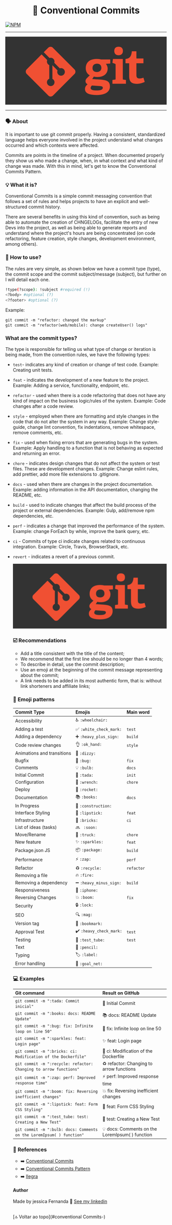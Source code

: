 <h1 align="center">
	📄 Conventional Commits
 </h1>

  [![NPM](https://img.shields.io/npm/l/react)](https://github.com/nandajfa/conventional_commits/blob/main/LICENSE)

---

  <img src="img/git.PNG">

---

### 🗣️ About

It is important to use git commit properly. Having a consistent, standardized language helps everyone involved in the project understand what changes occurred and which contexts were affected.

Commits are points in the timeline of a project. When documented properly they show us who made a change, when, in what context and what kind of change was made. With this in mind, let's get to know the Conventional Commits Pattern.

### 💡 What it is?

Conventional Commits is a simple commit messaging convention that follows a set of rules and helps projects to have an explicit and well-structured commit history.

There are several benefits in using this kind of convention, such as being able to automate the creation of CHNGELOGs, facilitate the entry of new Devs into the project, as well as being able to generate reports and understand where the project's hours are being concentrated (on code refactoring, feature creation, style changes, development environment, among others).

### 📝 How to use?

The rules are very simple, as shown below we have a commit type (type), the commit scope and the commit subject/message (subject), but further on I will detail each one.

```bash
!type(?scope): !subject #required (!)
<?body> #optional (?)
<?footer> #optional (?)
```

Example:

```
git commit -m "refactor: changed the markup"
git commit -m "refactor(web/mobile): change createUser() logs"
```

### What are the commit types?

The type is responsible for telling us what type of change or iteration is being made, from the convention rules, we have the following types:

- `test`- indicates any kind of creation or change of test code. Example: Creating unit tests.

- `feat` - indicates the development of a new feature to the project. Example: Adding a service, functionality, endpoint, etc.

- `refactor` - used when there is a code refactoring that does not have any kind of impact on the business logic/rules of the system. Example: Code changes after a code review.

- `style` - employed when there are formatting and style changes in the code that do not alter the system in any way. Example: Change style-guide, change lint convention, fix indentations, remove whitespace, remove comments, etc.

- `fix` - used when fixing errors that are generating bugs in the system.
Example: Apply handling to a function that is not behaving as expected and returning an error.

- `chore` - indicates design changes that do not affect the system or test files. These are development changes. Example: Change eslint rules, add prettier, add more file extensions to .gitignore.

- `docs` -  used when there are changes in the project documentation.
Example: adding information in the API documentation, changing the README, etc.

- `build` - used to indicate changes that affect the build process of the project or external dependencies.
Example: Gulp, add/remove npm dependencies, etc.

- `perf` - indicates a change that improved the performance of the system.
Example: change ForEach by while, improve the bank query, etc.

- `ci` - Commits of type ci indicate changes related to continuous integration.
Example: Circle, Travis, BrowserStack, etc.

- `revert` - indicates a revert of a previous commit.

  <img src="img/git.PNG">

  ### ☑️ Recommendations

  - Add a title consistent with the title of the content;
  - We recommend that the first line should be no longer than 4 words;
  - To describe in detail, use the commit description;
  - Use an emoji at the beginning of the commit message representing about the commit;
  - A link needs to be added in its most authentic form, that is: without link shorteners and affiliate links;

  ### 📍 Emoji patterns

  <table>
  <thead>
    <tr>
      <th>Commit Type</th>
      <th>Emojis</th>
      <th>Main word</th>
    </tr>
  </thead>
 <tbody>
    <tr>
      <td>Accessibility</td>
      <td>♿ <code>:wheelchair:</code></td>
      <td></td>
    </tr>
    <tr>
      <td>Adding a test</td>
      <td>✅ <code>:white_check_mark:</code></td>
      <td><code>test</code></td>
    </tr>
    <tr>
      <td>Adding a dependency</td>
      <td>➕ <code>:heavy_plus_sign:</code></td>
      <td><code>build</code></td>
    </tr>
    <tr>
      <td>Code review changes</td>
      <td>👌 <code>:ok_hand:</code></td>
      <td><code>style</code></td>
    </tr>
    <tr>
      <td>Animations and transitions</td>
      <td>💫 <code>:dizzy:</code></td>
      <td></td>
    </tr>
    <tr>
      <td>Bugfix</td>
      <td>🐛 <code>:bug:</code></td>
      <td><code>fix</code></td>
    </tr>
    <tr>
      <td>Comments</td>
      <td>💡 <code>:bulb:</code></td>
      <td><code>docs</code></td>
    </tr>
    <tr>
      <td>Initial Commit</td>
      <td>🎉 <code>:tada:</code></td>
      <td><code>init</code></td>
    </tr>
    <tr>
      <td>Configuration</td>
      <td>🔧 <code>:wrench:</code></td>
      <td><code>chore</code></td>
    </tr>
    <tr>
      <td>Deploy</td>
      <td>🚀 <code>:rocket:</code></td>
      <td></td>
    </tr>
    <tr>
      <td>Documentation</td>
      <td>📚 <code>:books:</code></td>
      <td><code>docs</code></td>
    </tr>
    <tr>
      <td>In Progress</td>
      <td>🚧 <code>:construction:</code></td>
      <td></td>
    </tr>
    <tr>
      <td>Interface Styling</td>
      <td>💄 <code>:lipstick:</code></td>
      <td><code>feat</code></td>
    </tr>
    <tr>
      <td>Infrastructure</td>
      <td>🧱 <code>:bricks:</code></td>
      <td><code>ci</code></td>
    </tr>
    <tr>
      <td>List of ideas (tasks)</td>
      <td>🔜 <code> :soon: </code></td>
      <td></td>
    </tr>
    <tr>
      <td>Move/Rename</td>
      <td>🚚 <code>:truck:</code></td>
      <td><code>chore</code></td>
    </tr>
    <tr>
      <td>New feature</td>
      <td>✨ <code>:sparkles:</code></td>
      <td><code>feat</code></td>
    </tr>
    <tr>
      <td>Package.json JS</td>
      <td>📦 <code>:package:</code></td>
      <td><code>build</code></td>
    </tr>
    <tr>
      <td>Performance</td>
      <td>⚡ <code>:zap:</code></td>
      <td><code>perf</code></td>
    </tr>
    <tr>
        <td>Refactor</td>
        <td>♻️ <code>:recycle:</code></td>
        <td><code>refactor</code></td>
    </tr>
    <tr>
      <td>Removing a file</td>
      <td>🔥 <code>:fire:</code></td>
      <td></td>
    </tr>
    <tr>
      <td>Removing a dependency</td>
      <td>➖ <code>:heavy_minus_sign:</code></td>
      <td><code>build</code></td>
    </tr>
    <tr>
      <td>Responsiveness</td>
      <td>📱 <code>:iphone:</code></td>
      <td></td>
    </tr>
    <tr>
      <td>Reversing Changes</td>
      <td>💥 <code>:boom:</code></td>
      <td><code>fix</code></td>
    </tr>
    <tr>
      <td>Security</td>
      <td>🔒️ <code>:lock:</code></td>
      <td></td>
    </tr>
    <tr>
      <td>SEO</td>
      <td>🔍️ <code>:mag:</code></td>
      <td></td>
    </tr>
    <tr>
      <td>Version tag</td>
      <td>🔖 <code>:bookmark:</code></td>
      <td></td>
    </tr>
    <tr>
      <td>Approval Test</td>
      <td>✔️ <code>:heavy_check_mark:</code></td>
      <td><code>test</code></td>
    </tr>
    <tr>
      <td>Testing</td>
      <td>🧪 <code>:test_tube:</code></td>
      <td><code>test</code></td>
    </tr>
    <tr>
      <td>Text</td>
      <td>📝 <code>:pencil:</code></td>
      <td></td>
    </tr>
    <tr>
      <td>Typing</td>
      <td>🏷️ <code>:label:</code></td>
      <td></td>
    </tr>
    <tr>
      <td>Error handling</td>
      <td>🥅 <code>:goal_net:</code></td>
      <td></td>
    </tr>
  </tbody>
</table>

### 💻 Examples
<table>
  <thead>
    <tr>
      <th>Git command</th>
      <th>Result on GitHub</th>
    </tr>
  </thead>
 <tbody>
    <tr>
      <td>
        <code>git commit -m ":tada: Commit inicial"</code>
      </td>
      <td>🎉 Initial Commit</td>
    </tr>
    <tr>
      <td>
        <code>git commit -m ":books: docs: README Update"</code>
      </td>
      <td>📚 docs: README Update</td>
    </tr>
    <tr>
      <td>
        <code>git commit -m ":bug: fix: Infinite loop on line 50"</code>
      </td>
      <td>🐛 fix: Infinite loop on line 50</td>
    </tr>
    <tr>
      <td>
        <code>git commit -m ":sparkles: feat: Login page"</code>
      </td>
      <td>✨ feat: Login page</td>
    </tr>
    <tr>
      <td>
        <code>git commit -m ":bricks: ci: Modification of the Dockerfile"</code>
      </td>
      <td>🧱 ci: Modification of the Dockerfile</td>
    </tr>
    <tr>
      <td>
        <code>git commit -m ":recycle: refactor: Changing to arrow functions"</code>
      </td>
      <td>♻️ refactor: Changing to arrow functions</td>
    </tr>
    <tr>
      <td>
        <code>git commit -m ":zap: perf: Improved response time"</code>
      </td>
      <td>⚡ perf: Improved response time</td>
    </tr>
    <tr>
      <td>
        <code>git commit -m ":boom: fix: Reversing inefficient changes"</code>
      </td>
      <td>💥 fix: Reversing inefficient changes</td>
    </tr>
    <tr>
      <td>
        <code>git commit -m ":lipstick: feat: Form CSS Styling"</code>
      </td>
      <td>💄 feat: Form CSS Styling</td>
    </tr>
    <tr>
      <td>
        <code>git commit -m ":test_tube: test: Creating a New Test"</code>
      </td>
      <td>🧪 test: Creating a New Test</td>
    </tr>
    <tr>
      <td>
        <code>git commit -m ":bulb: docs: Comments on the LoremIpsum( ) function"</code>
      </td>
      <td>💡 docs: Comments on the LoremIpsum( ) function</td>
    </tr>
  </tbody>
</table>

### 🔗 References

* ➡️ [Conventional Commits](https://www.conventionalcommits.org/en/v1.0.0/#specification)
* ➡️ [Conventional Commits Pattern](https://medium.com/linkapi-solutions/conventional-commits-pattern-3778d1a1e657)
* ➡️ [Ilegra](https://ilegra.com/blog/tudo-o-que-voce-precisa-saber-sobre-commits-semanticos/)

 #### Author

Made by jessica Fernanda 👋 [See my linkedin](https://www.linkedin.com/in/jessica-fernanda-alves-marques-106651205/)


<br>[🔝 Voltar ao topo](#conventional Commits-) <br>












